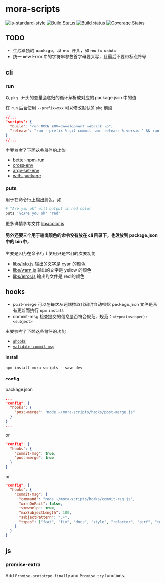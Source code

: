 # mora-scripts

[![js-standard-style](https://img.shields.io/badge/code%20style-standard-brightgreen.svg)](http://standardjs.com/)
[![Build Status](https://img.shields.io/travis/qiu8310/mora-scripts/master.svg)](https://travis-ci.org/qiu8310/mora-scripts)
[![Build status](https://ci.appveyor.com/api/projects/status/90txwxbg4mo3hlc1/branch/master?svg=true)](https://ci.appveyor.com/project/qiu8310/mora-scripts/branch/master)
[![Coverage Status](https://img.shields.io/codecov/c/github/qiu8310/mora-scripts/master.svg)](https://codecov.io/gh/qiu8310/mora-scripts)

## TODO

* 生成单独的 package，以 ms- 开头，如 ms-fs-exists
* 统一 new Error 中的字符串参数首字母要大写，且最后不要带标点符号


## cli

### run

以 `pkg.` 开头的变量会递归的循环解析成对应的 package.json 中的值

在 `run` 后面使用 `--prefix=xxx` 可以修改默认的 `pkg` 前缀

```json
//...
"scripts": {
  "build": "run NODE_ENV=development webpack -p",
  "release": "run --prefix % git commit -am 'release %.version' && run git tag %.version"
}
//...
```

主要参考了下面这些组件的功能

- [better-npm-run](https://github.com/benoror/better-npm-run)
- [cross-env](https://github.com/kentcdodds/cross-env)
- [argv-set-env](https://github.com/kentcdodds/argv-set-env)
- [with-package](https://github.com/bahmutov/with-package)

### puts

用于在命令行上输出颜色，如

```bash
# "Are you ok" will output in red color
puts '%cAre you ok' 'red'   
```

更多详情参考文件 [libs/color.js](libs/color.js)

#### 另外还要三个用于输出颜色的命令没有放在 cli 目录下，也没放到 package.json 中的 bin 中，
主要是因为在命令行上使用只是它们的次要功能

* [libs/info.js](libs/info.js) 输出的文字是 cyan 的颜色
* [libs/warn.js](libs/warn.js) 输出的文字是 yellow 的颜色
* [libs/error.js](libs/error.js) 输出的文件是 red 的颜色

## hooks

* post-merge 可以在每次从远端拉取代码时自动根据 package.json 文件是否有更新而执行 `npm install`
* commit-msg 检查提交的信息是否符合规范，规范：`<type>(<scope>): <subject>`

主要参考了下面这些组件的功能

- [`ghooks`](https://github.com/gtramontina/ghooks)
- [`validate-commit-msg`](https://github.com/kentcdodds/validate-commit-msg)


#### install

```
npm install mora-scripts --save-dev
```

#### config

package.json

```json
...
"config": {
  "hooks": {
    "post-merge": "node ~/mora-scripts/hooks/post-merge.js"
  }
}
...
```

or

```json
"config": {
  "hooks": {
    "commit-msg": true,
    "post-merge": true
  }
}
```

or

```json
"config": {
  "hooks": {
    "commit-msg": {
      "command": "node ~/mora-scripts/hooks/commit-msg.js",
      "warnOnFail": false,
      "showHelp": true,
      "maxSubjectLength": 100,
      "subjectPattern": ".+",
      "types": ["feat", "fix", "docs", "style", "refactor", "perf", "test", "chore", "revert"]
    }
  }
}
```


## js

### promise-extra

Add `Promise.prototype.finally` and `Promise.try` functions.


